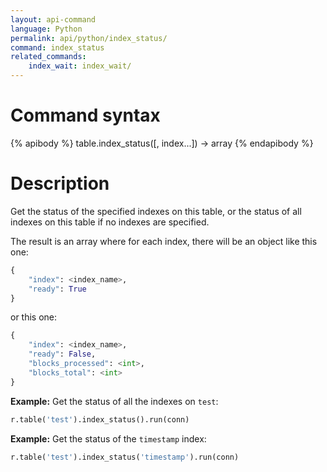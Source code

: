 ```yaml
---
layout: api-command
language: Python
permalink: api/python/index_status/
command: index_status
related_commands:
    index_wait: index_wait/
---
```


# Command syntax #

{% apibody %}
table.index_status([, index...]) &rarr; array
{% endapibody %}

# Description #

Get the status of the specified indexes on this table, or the status
of all indexes on this table if no indexes are specified.

The result is an array where for each index, there will be an object like this one:

```py
{
    "index": <index_name>,
    "ready": True
}
```

or this one:

```py
{
    "index": <index_name>,
    "ready": False,
    "blocks_processed": <int>,
    "blocks_total": <int>
}
```


__Example:__ Get the status of all the indexes on `test`:

```py
r.table('test').index_status().run(conn)
```

__Example:__ Get the status of the `timestamp` index:

```py
r.table('test').index_status('timestamp').run(conn)
```

